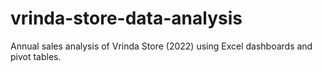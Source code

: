 # vrinda-store-data-analysis
Annual sales analysis of Vrinda Store (2022) using Excel dashboards and pivot tables.
